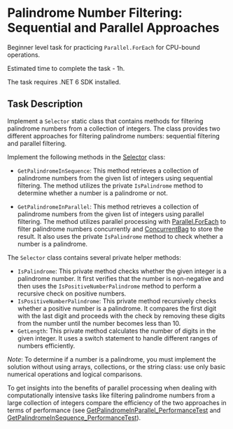 # Palindrome Number Filtering: Sequential and Parallel Approaches

Beginner level task for practicing `Parallel.ForEach` for CPU-bound operations.

Estimated time to complete the task - 1h.

The task requires .NET 6 SDK installed.

## Task Description

Implement a `Selector` static class that contains methods for filtering palindrome numbers from a collection of integers. The class provides two different approaches for filtering palindrome numbers: sequential filtering and parallel filtering.

Implement the following methods in the [Selector](/PalindromeNumberFiltering/Selector.cs) class:

- `GetPalindromeInSequence`: This method retrieves a collection of palindrome numbers from the given list of integers using sequential filtering. The method utilizes the private `IsPalindrome` method to determine whether a number is a palindrome or not.

- `GetPalindromeInParallel`: This method retrieves a collection of palindrome numbers from the given list of integers using parallel filtering. The method utilizes parallel processing with [Parallel.ForEach](https://learn.microsoft.com/en-us/dotnet/standard/parallel-programming/how-to-write-a-simple-parallel-foreach-loop) to filter palindrome numbers concurrently and [ConcurrentBag](https://learn.microsoft.com/en-us/dotnet/api/system.collections.concurrent.concurrentbag-1?view=net-7.0) to store the result. It also uses the private `IsPalindrome` method to check whether a number is a palindrome.

The `Selector` class contains several private helper methods:
- `IsPalindrome`: This private method checks whether the given integer is a palindrome number. It first verifies that the number is non-negative and then uses the `IsPositiveNumberPalindrome` method to perform a recursive check on positive numbers.
- `IsPositiveNumberPalindrome`: This private method recursively checks whether a positive number is a palindrome. It compares the first digit with the last digit and proceeds with the check by removing these digits from the number until the number becomes less than 10.
- `GetLength`: This private method calculates the number of digits in the given integer. It uses a switch statement to handle different ranges of numbers efficiently.

_Note_: To determine if a number is a palindrome, you must implement the solution without using arrays, collections, or the string class: use only basic numerical operations and logical comparisons.

To get insights into the benefits of parallel processing when dealing with computationally intensive tasks like filtering palindrome numbers from a large collection of integers compare the efficiency of the two approaches in terms of performance (see [GetPalindromeInParallel_PerformanceTest](PalindromeNumberFiltering.Tests/SelectorTestsParallelApproach.cs#L28) and [GetPalindromeInSequence_PerformanceTest](PalindromeNumberFiltering.Tests/SelectorTestsSequentialApproach.cs#L24)). 

